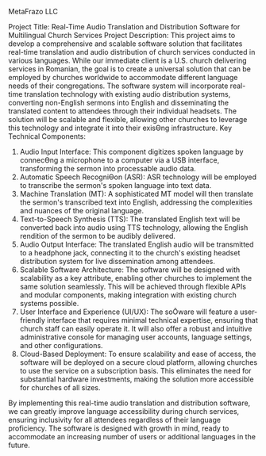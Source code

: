 MetaFrazo LLC

Project Title: Real-Time Audio Translation and Distribution Software for Multilingual Church Services
Project Description:
This project aims to develop a comprehensive and scalable software solution that facilitates real-time
translation and audio distribution of church services conducted in various languages. While our
immediate client is a U.S. church delivering services in Romanian, the goal is to create a universal
solution that can be employed by churches worldwide to accommodate different language needs of their
congregations.
The software system will incorporate real-time translation technology with existing audio distribution
systems, converting non-English sermons into English and disseminating the translated content to
attendees through their individual headsets. The solution will be scalable and flexible, allowing other
churches to leverage this technology and integrate it into their exisƟng infrastructure.
Key Technical Components:
1. Audio Input Interface: This component digitizes spoken language by connecƟng a microphone to
a computer via a USB interface, transforming the sermon into processable audio data.
2. Automatic Speech RecogniƟon (ASR): ASR technology will be employed to transcribe the
sermon's spoken language into text data.
3. Machine Translation (MT): A sophisticated MT model will then translate the sermon's
transcribed text into English, addressing the complexities and nuances of the original language.
4. Text-to-Speech Synthesis (TTS): The translated English text will be converted back into audio
using TTS technology, allowing the English rendition of the sermon to be audibly delivered.
5. Audio Output Interface: The translated English audio will be transmitted to a headphone jack,
connecting it to the church's existing headset distribution system for live dissemination among
attendees.
6. Scalable Software Architecture: The software will be designed with scalability as a key attribute,
enabling other churches to implement the same solution seamlessly. This will be achieved
through flexible APIs and modular components, making integration with existing church systems
possible.
7. User Interface and Experience (UI/UX): The soŌware will feature a user-friendly interface that
requires minimal technical expertise, ensuring that church staff can easily operate it. It will also
offer a robust and intuitive administrative console for managing user accounts, language
settings, and other configurations.
8. Cloud-Based Deployment: To ensure scalability and ease of access, the software will be
deployed on a secure cloud platform, allowing churches to use the service on a subscription
basis. This eliminates the need for substantial hardware investments, making the solution more
accessible for churches of all sizes.

By implementing this real-time audio translation and distribution software, we can greatly improve
language accessibility during church services, ensuring inclusivity for all attendees regardless of their
language proficiency. The software is designed with growth in mind, ready to accommodate an
increasing number of users or additional languages in the future.
